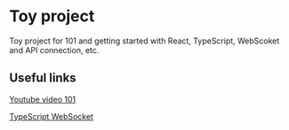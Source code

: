 # Toy project
Toy project for 101 and getting started with React, TypeScript, WebScoket and API connection, etc.

## Useful links
[Youtube video 101](https://www.youtube.com/watch?v=SqcY0GlETPk&t)

[TypeScript WebSocket](https://medium.com/@vitaliykorzenkoua/working-with-websocket-in-node-js-using-typescript-1aebb8a06bd6)
